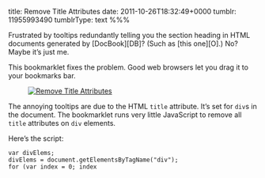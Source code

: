 title: Remove Title Attributes
date: 2011-10-26T18:32:49+0000
tumblr: 11955993490
tumblrType: text
%%%

Frustrated by tooltips redundantly telling you the section heading in HTML documents generated by [DocBook][DB]? (Such as [this one][O].) No? Maybe it&rsquo;s just me. 

This bookmarklet fixes the problem. Good web browsers let you drag it to your bookmarks bar. 

<a href="javascript:var%20divElems;%20divElems%20=%20document.getElementsByTagName('div');%20for%20(var%20index%20=%200;%20index%20&lt;%20divElems.length;%20index++)%20%7B%20divElems%5Bindex%5D.removeAttribute('title');%7D"><figure data-orig-height="24" data-orig-width="157"><img src="40ac0abed5f53e6275543c2b5e8fa9500b49d0b9.png" alt="Remove Title Attributes" data-orig-height="24" data-orig-width="157"></figure></a>

The annoying tooltips are due to the HTML `title` attribute. It&rsquo;s set for `div`s in the document. The bookmarklet runs very little JavaScript to remove all `title` attributes on `div` elements. 

Here&rsquo;s the script:

	var divElems;
	divElems = document.getElementsByTagName("div");
	for (var index = 0; index 
